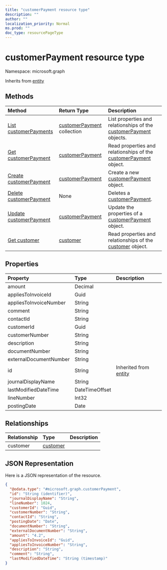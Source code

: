 ```yaml
---
title: "customerPayment resource type"
description: ""
author: ""
localization_priority: Normal
ms.prod: ""
doc_type: resourcePageType
---
```


# customerPayment resource type


Namespace: microsoft.graph




Inherits from [entity](../resources/entity.md)

## Methods
|Method|Return Type|Description|
|:---|:---|:---|
|[List customerPayments](../api/customerpayment-list.md)|[customerPayment](../resources/customerpayment.md) collection|List properties and relationships of the [customerPayment](../resources/customerpayment.md) objects.|
|[Get customerPayment](../api/customerpayment-get.md)|[customerPayment](../resources/customerpayment.md)|Read properties and relationships of the [customerPayment](../resources/customerpayment.md) object.|
|[Create customerPayment](../api/customerpayment-create.md)|[customerPayment](../resources/customerpayment.md)|Create a new [customerPayment](../resources/customerpayment.md) object.|
|[Delete customerPayment](../api/customerpayment-delete.md)|None|Deletes a [customerPayment](../resources/customerpayment.md).|
|[Update customerPayment](../api/customerpayment-update.md)|[customerPayment](../resources/customerpayment.md)|Update the properties of a [customerPayment](../resources/customerpayment.md) object.|
|[Get customer](../api/customer-get.md)|[customer](../resources/customer.md)|Read properties and relationships of the [customer](../resources/customer.md) object.|

## Properties
|Property|Type|Description|
|:---|:---|:---|
|amount|Decimal||
|appliesToInvoiceId|Guid||
|appliesToInvoiceNumber|String||
|comment|String||
|contactId|String||
|customerId|Guid||
|customerNumber|String||
|description|String||
|documentNumber|String||
|externalDocumentNumber|String||
|id|String| Inherited from [entity](../resources/entity.md)|
|journalDisplayName|String||
|lastModifiedDateTime|DateTimeOffset||
|lineNumber|Int32||
|postingDate|Date||

## Relationships
|Relationship|Type|Description|
|:---|:---|:---|
|customer|[customer](../resources/customer.md)||

## JSON Representation
Here is a JSON representation of the resource.
<!-- {
  "blockType": "resource",
  "keyProperty": "id",
  "@odata.type": "microsoft.graph.customerPayment",
  "baseType": "microsoft.graph.entity",
  "openType": false
}
-->
``` json
{
  "@odata.type": "#microsoft.graph.customerPayment",
  "id": "String (identifier)",
  "journalDisplayName": "String",
  "lineNumber": 1024,
  "customerId": "Guid",
  "customerNumber": "String",
  "contactId": "String",
  "postingDate": "Date",
  "documentNumber": "String",
  "externalDocumentNumber": "String",
  "amount": "4.2",
  "appliesToInvoiceId": "Guid",
  "appliesToInvoiceNumber": "String",
  "description": "String",
  "comment": "String",
  "lastModifiedDateTime": "String (timestamp)"
}
```


